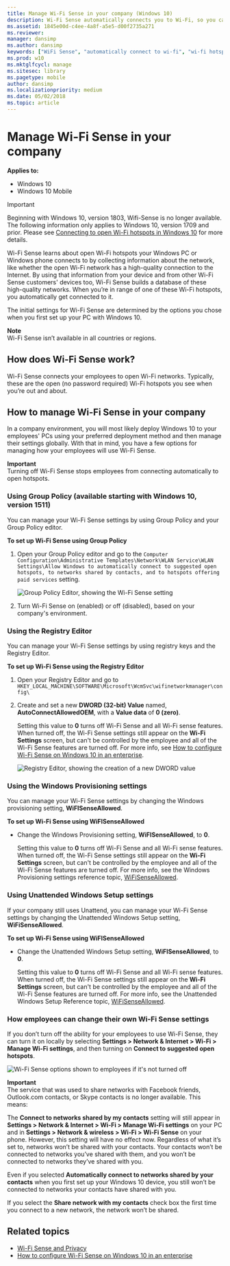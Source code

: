 ```yaml
---
title: Manage Wi-Fi Sense in your company (Windows 10)
description: Wi-Fi Sense automatically connects you to Wi-Fi, so you can get online quickly in more places.
ms.assetid: 1845e00d-c4ee-4a8f-a5e5-d00f2735a271
ms.reviewer:
manager: dansimp
ms.author: dansimp
keywords: ["WiFi Sense", "automatically connect to wi-fi", "wi-fi hotspot connection"]
ms.prod: w10
ms.mktglfcycl: manage
ms.sitesec: library
ms.pagetype: mobile
author: dansimp
ms.localizationpriority: medium
ms.date: 05/02/2018
ms.topic: article
---
```


# Manage Wi-Fi Sense in your company
**Applies to:**

-   Windows 10
-   Windows 10 Mobile

>[!IMPORTANT]
>Beginning with Windows 10, version 1803, Wifi-Sense is no longer available. The following information only applies to Windows 10, version 1709 and prior. Please see [Connecting to open Wi-Fi hotspots in Windows 10](https://privacy.microsoft.com/windows-10-open-wi-fi-hotspots) for more details.

Wi-Fi Sense learns about open Wi-Fi hotspots your Windows PC or Windows phone connects to by collecting information about the network, like whether the open Wi-Fi network has a high-quality connection to the Internet. By using that information from your device and from other Wi-Fi Sense customers' devices too, Wi-Fi Sense builds a database of these high-quality networks. When you’re in range of one of these Wi-Fi hotspots, you automatically get connected to it.

The initial settings for Wi-Fi Sense are determined by the options you chose when you first set up your PC with Windows 10.

**Note**<br>Wi-Fi Sense isn’t available in all countries or regions.

## How does Wi-Fi Sense work?
Wi-Fi Sense connects your employees to open Wi-Fi networks. Typically, these are the open (no password required) Wi-Fi hotspots you see when you’re out and about.

## How to manage Wi-Fi Sense in your company
In a company environment, you will most likely deploy Windows 10 to your employees' PCs using your preferred deployment method and then manage their settings globally. With that in mind, you have a few options for managing how your employees will use Wi-Fi Sense.

**Important**<br>Turning off Wi-Fi Sense stops employees from connecting automatically to open hotspots.

### Using Group Policy (available starting with Windows 10, version 1511)
You can manage your Wi-Fi Sense settings by using Group Policy and your Group Policy editor.

**To set up Wi-Fi Sense using Group Policy**

1.  Open your Group Policy editor and go to the `Computer Configuration\Administrative Templates\Network\WLAN Service\WLAN Settings\Allow Windows to automatically connect to suggested open hotspots, to networks shared by contacts, and to hotspots offering paid services` setting.

    ![Group Policy Editor, showing the Wi-Fi Sense setting](images/wifisense-grouppolicy.png)

2.  Turn Wi-Fi Sense on (enabled) or off (disabled), based on your company's environment.

### Using the Registry Editor
You can manage your Wi-Fi Sense settings by using registry keys and the Registry Editor.

**To set up Wi-Fi Sense using the Registry Editor**

1. Open your Registry Editor and go to `HKEY_LOCAL_MACHINE\SOFTWARE\Microsoft\WcmSvc\wifinetworkmanager\config\`

2. Create and set a new **DWORD (32-bit) Value** named, **AutoConnectAllowedOEM**, with a **Value data** of **0 (zero)**.
   <p>Setting this value to <strong>0</strong> turns off Wi-Fi Sense and all Wi-Fi sense features. When turned off, the Wi-Fi Sense settings still appear on the <strong>Wi-Fi Settings</strong> screen, but can&#39;t be controlled by the employee and all of the Wi-Fi Sense features are turned off. For more info, see <a href="https://go.microsoft.com/fwlink/p/?LinkId=620959" data-raw-source="[How to configure Wi-Fi Sense on Windows 10 in an enterprise](https://go.microsoft.com/fwlink/p/?LinkId=620959)">How to configure Wi-Fi Sense on Windows 10 in an enterprise</a>.

   ![Registry Editor, showing the creation of a new DWORD value](images/wifisense-registry.png)

### Using the Windows Provisioning settings
You can manage your Wi-Fi Sense settings by changing the Windows provisioning setting, **WiFISenseAllowed**.

**To set up Wi-Fi Sense using WiFISenseAllowed**

- Change the Windows Provisioning setting, **WiFISenseAllowed**, to **0**.
  <p>Setting this value to <strong>0</strong> turns off Wi-Fi Sense and all Wi-Fi sense features. When turned off, the Wi-Fi Sense settings still appear on the <strong>Wi-Fi Settings</strong> screen, but can&#39;t be controlled by the employee and all of the Wi-Fi Sense features are turned off. For more info, see the Windows Provisioning settings reference topic, <a href="https://go.microsoft.com/fwlink/p/?LinkId=620909" data-raw-source="[WiFiSenseAllowed](https://go.microsoft.com/fwlink/p/?LinkId=620909)">WiFiSenseAllowed</a>.

### Using Unattended Windows Setup settings
If your company still uses Unattend, you can manage your Wi-Fi Sense settings by changing the Unattended Windows Setup setting, **WiFiSenseAllowed**.

**To set up Wi-Fi Sense using WiFISenseAllowed**

- Change the Unattended Windows Setup setting, **WiFISenseAllowed**, to **0**.
  <p>Setting this value to <strong>0</strong> turns off Wi-Fi Sense and all Wi-Fi sense features. When turned off, the Wi-Fi Sense settings still appear on the <strong>Wi-Fi Settings</strong> screen, but can&#39;t be controlled by the employee and all of the Wi-Fi Sense features are turned off. For more info, see the Unattended Windows Setup Reference topic, <a href="https://go.microsoft.com/fwlink/p/?LinkId=620910" data-raw-source="[WiFiSenseAllowed](https://go.microsoft.com/fwlink/p/?LinkId=620910)">WiFiSenseAllowed</a>.

### How employees can change their own Wi-Fi Sense settings
If you don’t turn off the ability for your employees to use Wi-Fi Sense, they can turn it on locally by selecting **Settings &gt; Network & Internet &gt; Wi-Fi &gt; Manage Wi-Fi settings**, and then turning on **Connect to suggested open hotspots**.

![Wi-Fi Sense options shown to employees if it's not turned off](images/wifisense-settingscreens.png)

**Important**<br>The service that was used to share networks with Facebook friends, Outlook.com contacts, or Skype contacts is no longer available. This means:

The **Connect to networks shared by my contacts** setting will still appear in **Settings &gt; Network & Internet &gt; Wi-Fi &gt; Manage Wi-Fi settings** on your PC and in **Settings &gt; Network & wireless &gt; Wi‑Fi &gt; Wi‑Fi Sense** on your phone. However, this setting will have no effect now. Regardless of what it’s set to, networks won’t be shared with your contacts. Your contacts won’t be connected to networks you’ve shared with them, and you won’t be connected to networks they’ve shared with you.

Even if you selected **Automatically connect to networks shared by your contacts** when you first set up your Windows 10 device, you still won’t be connected to networks your contacts have shared with you.

If you select the **Share network with my contacts** check box the first time you connect to a new network, the network won’t be shared.

## Related topics
- [Wi-Fi Sense and Privacy](https://go.microsoft.com/fwlink/p/?LinkId=620911)
- [How to configure Wi-Fi Sense on Windows 10 in an enterprise](https://go.microsoft.com/fwlink/p/?LinkId=620959)









